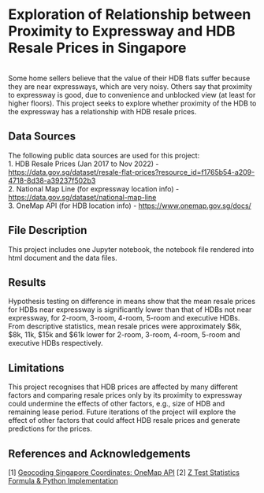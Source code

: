# Exploration of Relationship between Proximity to Expressway and HDB Resale Prices in Singapore
<br>
Some home sellers believe that the value of their HDB flats suffer because they are near expressways, which are very noisy. Others say that proximity to expressway is good, due to convenience and unblocked view (at least for higher floors). This project seeks to explore whether proximity of the HDB to the expressway has a relationship with HDB resale prices.
<br>

## Data Sources
The following public data sources are used for this project:
<br>1. HDB Resale Prices (Jan 2017 to Nov 2022) -  <https://data.gov.sg/dataset/resale-flat-prices?resource_id=f1765b54-a209-4718-8d38-a39237f502b3>
<br>2. National Map Line (for expressway location info) - <https://data.gov.sg/dataset/national-map-line>
<br>3. OneMap API (for HDB location info) - <https://www.onemap.gov.sg/docs/>

## File Description
This project includes one Jupyter notebook, the notebook file rendered into html document and the data files.

## Results
Hypothesis testing on difference in means show that the mean resale prices for HDBs near expressway is significantly lower than that of HDBs not near expressway, for 2-room, 3-room, 4-room, 5-room and executive HDBs. From descriptive statistics, mean resale prices were approximately $6k, $8k, 11k, $15k and $61k lower for 2-room, 3-room, 4-room, 5-room and executive HDBs respectively.

## Limitations
This project recognises that HDB prices are affected by many different factors and comparing resale prices only by its proximity to expressway could undermine the effects of other factors, e.g., size of HDB and remaining lease period. Future iterations of the project will explore the effect of other factors that could affect HDB resale prices and generate predictions for the prices. 

## References and Acknowledgements
[1] [Geocoding Singapore Coordinates: OneMap API](https://towardsdatascience.com/geocoding-singapore-coordinates-onemap-api-3e1542bf26f7)
[2] [Z Test Statistics Formula & Python Implementation](https://towardsdatascience.com/z-test-statistics-formula-python-implementation-3755d67ba0e7)
